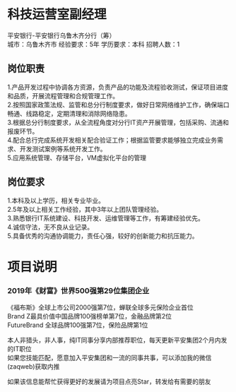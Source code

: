 # 科技运营室副经理
平安银行-平安银行乌鲁木齐分行（筹）  
城市：乌鲁木齐市 经验要求：5年 学历要求：本科  招聘人数：1

## 岗位职责
1.产品开发过程中协调各方资源，负责产品的功能及流程验收测试，保证项目进度和品质，开展流程管理和合规管理工作。   
2.按照国家政策法规、监管和总分行制度要求，做好日常网络维护工作，确保端口畅通、线路稳定，定期清理和消除网络隐患。   
3.根据总分行制度要求，从全流程角度对分行IT资产开展管理，包括采购、流通和报废环节。   
4.配合总行完成系统开发相关配合验证工作；根据监管要求能够独立完成业务需求、开发测试案例等系统开发工作。   
5.应用系统管理、存储平台，VM虚拟化平台的管理

## 岗位要求
1.本科及以上学历，相关专业毕业。   
2.5年及以上相关工作经验，其中3年以上团队管理经验。   
3.熟悉银行IT系统建设、科技开发、运维管理等工作，有筹建经验优先。   
4.诚信守法，无不良从业记录。   
5.具备优秀的沟通协调能力，责任心强，较好的创新能力和抗压能力。

# 项目说明

### 2019年《财富》世界500强第29位集团企业
《福布斯》全球上市公司2000强第7位，蝉联全球多元保险企业首位  
Brand Z最具价值中国品牌100强榜单第7位，金融品牌第2位  
FutureBrand 全球品牌100强第7位，保险品牌第1位

本人非猎头，非人事，纯IT同事分享内部推荐职位，每天更新平安集团2个月内发的IT职位  
如果您技能匹配，愿意加入平安集团和一流的同事共事，可以添加我的微信(zaqweb)获取内推 

如果该信息能帮忙获得更好的发展请为项目点亮Star，转发给有需要的朋友




